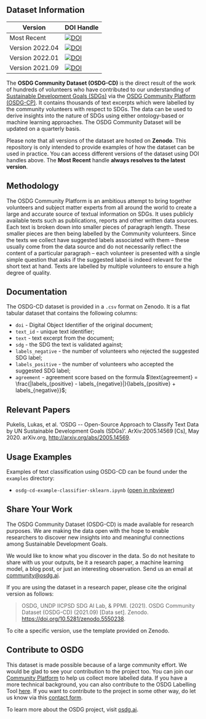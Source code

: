 ## Dataset Information

| Version | DOI Handle |
| --- | --- |
| Most Recent | <a href="https://doi.org/10.5281/zenodo.5550237"><img src="https://zenodo.org/badge/DOI/10.5281/zenodo.5550237.svg" alt="DOI"></a> |
| Version 2022.04 | <a href="https://doi.org/10.5281/zenodo.6393942"><img src="https://zenodo.org/badge/DOI/10.5281/zenodo.6393942.svg" alt="DOI"></a> |
| Version 2022.01 | <a href="https://doi.org/10.5281/zenodo.5792547"><img src="https://zenodo.org/badge/DOI/10.5281/zenodo.5792547.svg" alt="DOI"></a> |
| Version 2021.09 | <a href="https://doi.org/10.5281/zenodo.5550238"><img src="https://zenodo.org/badge/DOI/10.5281/zenodo.5550238.svg" alt="DOI"></a> |

The **OSDG Community Dataset (OSDG-CD)** is the direct result of the work of hundreds of volunteers who have contributed to our understanding of [Sustainable Development Goals (SDGs)](https://sdgs.un.org/goals) via the [OSDG Community Platform (OSDG-CP)](https://osdg.ai/community). It contains thousands of text excerpts which were labelled by the community volunteers with respect to SDGs. The data can be used to derive insights into the nature of SDGs using either ontology-based or machine learning approaches. The OSDG Community Dataset will be updated on a quarterly basis.

Please note that all versions of the dataset are hosted on **Zenodo**. This repository is only intended to provide examples of how the dataset can be used in practice. You can access different versions of the dataset using DOI handles above. The **Most Recent** handle **always resolves to the latest version**.

## Methodology

The OSDG Community Platform is an ambitious attempt to bring together volunteers and subject matter experts from all around the world to create a large and accurate source of textual information on SDGs. It uses publicly available texts such as publications, reports and other written data sources. Each text is broken down into smaller pieces of paragraph length. These smaller pieces are then being labelled by the Community volunteers. Since the texts we collect have suggested labels associated with them – these usually come from the data source and do not necessarily reflect the content of a particular paragraph – each volunteer is presented with a single simple question that asks if the suggested label is indeed relevant for the short text at hand. Texts are labelled by multiple volunteers to ensure a high degree of quality.

## Documentation

The OSDG-CD dataset is provided in a `.csv` format on Zenodo. It is a flat tabular dataset that contains the following columns:

- `doi` - Digital Object Identifier of the original document;
- `text_id` - unique text identifier;
- `text` - text excerpt from the document;
- `sdg` - the SDG the text is validated against;
- `labels_negative` - the number of volunteers who rejected the suggested SDG label;
- `labels_positive` - the number of volunteers who accepted the suggested SDG label;
- `agreement` - agreement score based on the formula $\text{agreement} = \frac{|labels_{positive} - labels_{negative}|}{labels_{positive} + labels_{negative}}$;

## Relevant Papers

Pukelis, Lukas, et al. ‘OSDG -- Open-Source Approach to Classify Text Data by UN Sustainable Development Goals (SDGs)’. ArXiv:2005.14569 [Cs], May 2020. arXiv.org, http://arxiv.org/abs/2005.14569.

## Usage Examples

Examples of text classification using OSDG-CD can be found under the `examples` directory:
- `osdg-cd-example-classifier-sklearn.ipynb` ([open in nbviewer](https://nbviewer.jupyter.org/github/osdg-ai/osdg-data/blob/main/examples/osdg-cd-example-classifier-sklearn.ipynb))

## Share Your Work

The OSDG Community Dataset (OSDG-CD) is made available for research purposes. We are making the data open with the hope to enable researchers to discover new insights into and meaningful connections among Sustainable Development Goals.

We would like to know what you discover in the data. So do not hesitate to share with us your outputs, be it a research paper, a machine learning model, a blog post, or just an interesting observation. Send us an email at [community@osdg.ai](mailto:community@osdg.ai?subject=OSDG-CD).

If you are using the dataset in a research paper, please cite the original version as follows:

> OSDG, UNDP IICPSD SDG AI Lab, & PPMI. (2021). OSDG Community Dataset (OSDG-CD) (2021.09) [Data set]. Zenodo. https://doi.org/10.5281/zenodo.5550238.

To cite a specific version, use the template provided on Zenodo. 

## Contribute to OSDG

This dataset is made possible because of a large community effort. We would be glad to see your contribution to the project too. You can join our [Community Platform](https://osdg.ai/community) to help us collect more labelled data. If you have a more technical background, you can also contribute to the OSDG Labelling Tool [here](https://github.com/osdg-ai/osdg-tool). If you want to contribute to the project in some other way, do let us know via this [contact form](https://osdg.ai/contact).

To learn more about the OSDG project, visit [osdg.ai](https://osdg.ai/about).
